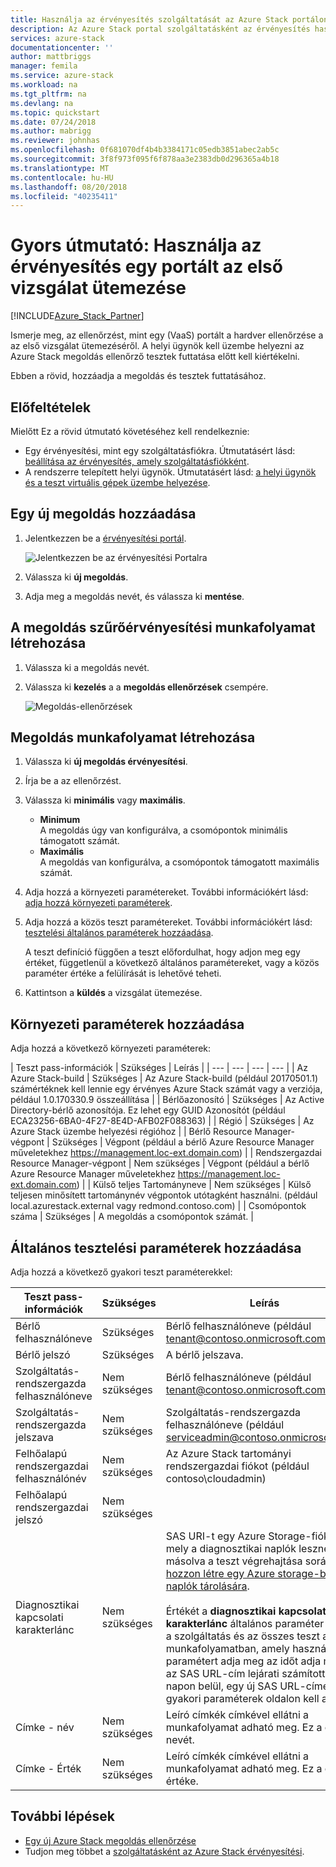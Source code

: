 ```yaml
---
title: Használja az érvényesítés szolgáltatását az Azure Stack portálon az első vizsgálat ütemezése |} A Microsoft Docs
description: Az Azure Stack portal szolgáltatásként az érvényesítés használatával az első vizsgálat ütemezése.
services: azure-stack
documentationcenter: ''
author: mattbriggs
manager: femila
ms.service: azure-stack
ms.workload: na
ms.tgt_pltfrm: na
ms.devlang: na
ms.topic: quickstart
ms.date: 07/24/2018
ms.author: mabrigg
ms.reviewer: johnhas
ms.openlocfilehash: 0f681070df4b4b3384171c05edb3851abec2ab5c
ms.sourcegitcommit: 3f8f973f095f6f878aa3e2383db0d296365a4b18
ms.translationtype: MT
ms.contentlocale: hu-HU
ms.lasthandoff: 08/20/2018
ms.locfileid: "40235411"
---
```

# <a name="quickstart-use-the-validation-as-a-service-portal-to-schedule-your-first-test"></a>Gyors útmutató: Használja az érvényesítés egy portált az első vizsgálat ütemezése

[!INCLUDE[Azure_Stack_Partner](./includes/azure-stack-partner-appliesto.md)]

Ismerje meg, az ellenőrzést, mint egy (VaaS) portált a hardver ellenőrzése a az első vizsgálat ütemezéséről. A helyi ügynök kell üzembe helyezni az Azure Stack megoldás ellenőrző tesztek futtatása előtt kell kiértékelni.

Ebben a rövid, hozzáadja a megoldás és tesztek futtatásához.

## <a name="prerequisites"></a>Előfeltételek

Mielőtt Ez a rövid útmutató követéséhez kell rendelkeznie:
 - Egy érvényesítési, mint egy szolgáltatásfiókra. Útmutatásért lásd: [beállítása az érvényesítés, amely szolgáltatásfiókként](azure-stack-vaas-set-up-account.md).  
- A rendszerre telepített helyi ügynök. Útmutatásért lásd: [a helyi ügynök és a teszt virtuális gépek üzembe helyezése](azure-stack-vaas-test-vm.md).

## <a name="add-a-new-solution"></a>Egy új megoldás hozzáadása

1. Jelentkezzen be a [érvényesítési portál](https://azurestackvalidation.com).

    ![Jelentkezzen be az érvényesítési Portalra](media/vaas_portalsignin.png)  

2. Válassza ki **új megoldás**.
3. Adja meg a megoldás nevét, és válassza ki **mentése**.

## <a name="create-a-solution-validation-workflow"></a>A megoldás szűrőérvényesítési munkafolyamat létrehozása

1. Válassza ki a megoldás nevét.
2. Válassza ki **kezelés** a a **megoldás ellenőrzések** csempére.

    ![Megoldás-ellenőrzések](media/image2.png)

## <a name="create-a-solution-workflow"></a>Megoldás munkafolyamat létrehozása

1. Válassza ki **új megoldás érvényesítési**.
2. Írja be a az ellenőrzést.
3. Válassza ki **minimális** vagy **maximális**.  
    - **Minimum**  
    A megoldás úgy van konfigurálva, a csomópontok minimális támogatott számát.  
    - **Maximális**  
    A megoldás van konfigurálva, a csomópontok támogatott maximális számát.
4. Adja hozzá a környezeti paramétereket. További információkért lásd: [adja hozzá környezeti paraméterek](#add-environmental-parameters).
5. Adja hozzá a közös teszt paramétereket. További információkért lásd: [tesztelési általános paraméterek hozzáadása](#add-common-test-parameters).

    A teszt definíció függően a teszt előfordulhat, hogy adjon meg egy értéket, függetlenül a következő általános paramétereket, vagy a közös paraméter értéke a felülírását is lehetővé teheti.
6. Kattintson a **küldés** a vizsgálat ütemezése.

## <a name="add-environmental-parameters"></a>Környezeti paraméterek hozzáadása

Adja hozzá a következő környezeti paraméterek:

| Teszt pass-információk | Szükséges | Leírás |
| --- | --- | --- | --- |
| Az Azure Stack-build | Szükséges | Az Azure Stack-build (például 20170501.1) számértéknek kell lennie egy érvényes Azure Stack számát vagy a verziója, például 1.0.170330.9 összeállítása |
| Bérlőazonosító | Szükséges | Az Active Directory-bérlő azonosítója. Ez lehet egy GUID Azonosítót (például ECA23256-6BA0-4F27-8E4D-AFB02F088363) |
| Régió | Szükséges | Az Azure Stack üzembe helyezési régióhoz |
| Bérlő Resource Manager-végpont | Szükséges | Végpont (például a bérlő Azure Resource Manager műveletekhez https://management.loc-ext.domain.com) |
| Rendszergazdai Resource Manager-végpont | Nem szükséges | Végpont (például a bérlő Azure Resource Manager műveletekhez https://management.loc-ext.domain.com) |
| Külső teljes Tartományneve | Nem szükséges | Külső teljesen minősített tartománynév végpontok utótagként használni. (például local.azurestack.external vagy redmond.contoso.com) |
| Csomópontok száma | Szükséges | A megoldás a csomópontok számát. |

## <a name="add-common-test-parameters"></a>Általános tesztelési paraméterek hozzáadása

Adja hozzá a következő gyakori teszt paraméterekkel:

| Teszt pass-információk | Szükséges | Leírás |
| --- | --- | --- |
| Bérlő felhasználóneve | Szükséges | Bérlő felhasználóneve (például tenant@contoso.onmicrosoft.com) |
| Bérlő jelszó | Szükséges | A bérlő jelszava. |
| Szolgáltatás-rendszergazda felhasználóneve | Nem szükséges | Bérlő felhasználóneve (például tenant@contoso.onmicrosoft.com) |
| Szolgáltatás-rendszergazda jelszava | Nem szükséges | Szolgáltatás-rendszergazda felhasználóneve (például serviceadmin@contoso.onmicrosoft.com) |
| Felhőalapú rendszergazdai felhasználónév | Nem szükséges | Az Azure Stack tartományi rendszergazdai fiókot (például contoso\cloudadmin) |
| Felhőalapú rendszergazdai jelszó | Nem szükséges | |
|  Diagnosztikai kapcsolati karakterlánc | Nem szükséges | SAS URI-t egy Azure Storage-fiókot, mely a diagnosztikai naplók lesznek másolva a teszt végrehajtása során. Lásd: [hozzon létre egy Azure storage-blobba naplók tárolására](azure-stack-vaas-set-up-account.md#create-an-azure-storage-blob-to-store-logs). <br><br>Értékét a **diagnosztikai kapcsolati karakterlánc** általános paraméter tárolja a szolgáltatás és az összes teszt a munkafolyamatban, amely használja ezt a paramétert adja meg az időt adja meg. Ha az SAS URL-cím lejárati számított 30 napon belül, egy új SAS URL-címet a gyakori paraméterek oldalon kell adnia. |
| Címke - név | Nem szükséges |  Leíró címkék címkével ellátni a munkafolyamat adható meg. Ez a címke nevét. |
| Címke - Érték | Nem szükséges | Leíró címkék címkével ellátni a munkafolyamat adható meg. Ez a címke értéke. |

## <a name="next-steps"></a>További lépések

- [Egy új Azure Stack megoldás ellenőrzése](azure-stack-vaas-validate-solution-new.md)  
- Tudjon meg többet a [szolgáltatásként az Azure Stack érvényesítési](https://docs.microsoft.com/azure/azure-stack/partner).
